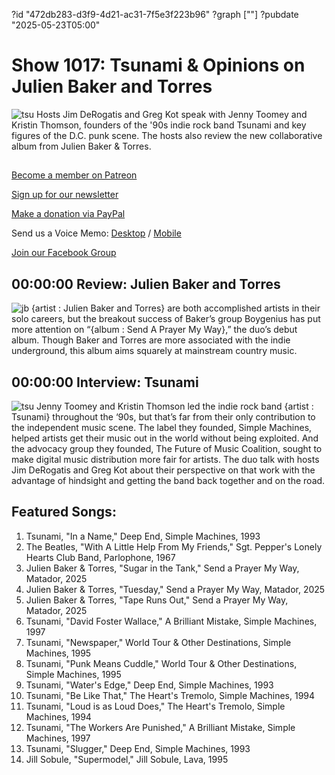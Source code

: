 ?id "472db283-d3f9-4d21-ac31-7f5e3f223b96"
?graph [""]
?pubdate "2025-05-23T05:00"
# Show 1017: Tsunami & Opinions on Julien Baker and Torres
![tsu](https://static.soundopinions.org/images/2025/tsunami-loud-is-as.jpg)
Hosts Jim DeRogatis and Greg Kot speak with Jenny Toomey and Kristin Thomson, founders of the '90s indie rock band Tsunami and key figures of the D.C. punk scene. The hosts also review the new collaborative album from Julien Baker & Torres.


## 

[Become a member on Patreon](https://bit.ly/3slWZvc)

[Sign up for our newsletter](https://bit.ly/3eEvRnG)

[Make a donation via PayPal](https://bit.ly/3dmt9lU)

Send us a Voice Memo: [Desktop](http://bit.ly/2RyD5Ah) / [Mobile](http://sayhi.chat/soundops)

[Join our Facebook Group](https://bit.ly/3sivr9T)


## 00:00:00 Review: Julien Baker and Torres
![jb](https://static.soundopinions.org/images/2025/a3802593856-10.jpg)
{artist : Julien Baker and Torres} are both accomplished artists in their solo careers, but the breakout success of Baker’s group Boygenius has put more attention on “{album : Send A Prayer My Way},” the duo’s debut album. Though Baker and Torres are more associated with the indie underground, this album aims squarely at mainstream country music.  

## 00:00:00 Interview: Tsunami
![tsu](https://static.soundopinions.org/images/2025/tsunami-loud-is-as.jpg)
Jenny Toomey and Kristin Thomson led the indie rock band {artist : Tsunami} throughout the ‘90s, but that’s far from their only contribution to the independent music scene. The label they founded, Simple Machines, helped artists get their music out in the world without being exploited. And the advocacy group they founded, The Future of Music Coalition, sought to make digital music distribution more fair for artists. The duo talk with hosts Jim DeRogatis and Greg Kot about their perspective on that work with the advantage of hindsight and getting the band back together and on the road. 

## Featured Songs:

1. Tsunami, "In a Name," Deep End, Simple Machines, 1993
2. The Beatles, "With A Little Help From My Friends," Sgt. Pepper's Lonely Hearts Club Band, Parlophone, 1967
3. Julien Baker & Torres, "Sugar in the Tank," Send a Prayer My Way, Matador, 2025
4. Julien Baker & Torres, "Tuesday," Send a Prayer My Way, Matador, 2025
5. Julien Baker & Torres, "Tape Runs Out," Send a Prayer My Way, Matador, 2025
6. Tsunami, "David Foster Wallace," A Brilliant Mistake, Simple Machines, 1997
7. Tsunami, "Newspaper," World Tour & Other Destinations, Simple Machines, 1995
8. Tsunami, "Punk Means Cuddle," World Tour & Other Destinations, Simple Machines, 1995
9. Tsunami, "Water's Edge," Deep End, Simple Machines, 1993
10. Tsunami, "Be Like That," The Heart's Tremolo, Simple Machines, 1994
11. Tsunami, "Loud is as Loud Does," The Heart's Tremolo, Simple Machines, 1994
12. Tsunami, "The Workers Are Punished," A Brilliant Mistake, Simple Machines, 1997
13. Tsunami, "Slugger," Deep End, Simple Machines, 1993
14. Jill Sobule, "Supermodel," Jill Sobule, Lava, 1995